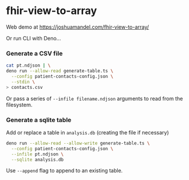 # fhir-view-to-array

Web demo at https://joshuamandel.com/fhir-view-to-array/

Or run CLI with Deno...

###  Generate a CSV file

```sh
cat pt.ndjson | \
deno run --allow-read generate-table.ts \
  --config patient-contacts-config.json \
  --stdin \
> contacts.csv
```

Or pass a series of `--infile filename.ndjson` arguments to read from the filesystem.

###  Generate a sqlite table

Add or replace a table in `analysis.db` (creating the file if necessary)

```sh
deno run --allow-read --allow-write generate-table.ts \
  --config patient-contacts-config.json \
  --infile pt.ndjson \
  --sqlite analysis.db
```

Use `--append` flag to append to an existing table.
